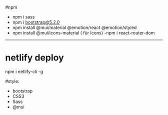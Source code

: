 #npm 

- npm i sass
- npm i bootstrap@5.2.0
- npm install @mui/material @emotion/react    @emotion/styled
- npm install @mui/icons-material  ( für Icons)
-npm i react-router-dom
------------------
# netlify deploy
npm i netlify-cli -g


#style:
- bootstrap
- CSS3
- Sass
- @mui


